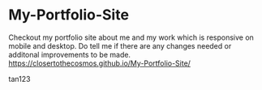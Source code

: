 # My-Portfolio-Site
Checkout my portfolio site about me and my work which is responsive on mobile and desktop.
Do tell me if there are any changes needed or additonal improvements to be made.
https://closertothecosmos.github.io/My-Portfolio-Site/

tan123
